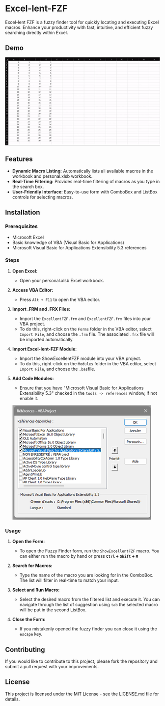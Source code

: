 # Excel-lent-FZF
Excel-lent FZF is a fuzzy finder tool for quickly locating and executing Excel macros. Enhance your productivity with fast, intuitive, and efficient fuzzy searching directly within Excel.

## Demo

![Excel-lent-FZF Demo](images/ExcellentFZF_demo.gif)

## Features

- **Dynamic Macro Listing:** Automatically lists all available macros in the workbook and personal.xlsb workbook.
- **Real-Time Filtering:** Provides real-time filtering of macros as you type in the search box.
- **User-Friendly Interface:** Easy-to-use form with ComboBox and ListBox controls for selecting macros.

## Installation

### Prerequisites

- Microsoft Excel
- Basic knowledge of VBA (Visual Basic for Applications)
- Microsoft Visual Basic for Applications Extensibility 5.3 references

### Steps

1. **Open Excel:**
   - Open your personal.xlsb Excel workbook.

2. **Access VBA Editor:**
   - Press `Alt + F11` to open the VBA editor.

3. **Import .FRM and .FRX Files:**
   - Import the `ExcellentFZF.frm` and `ExcellentFZF.frx` files into your VBA project.
   - To do this, right-click on the `Forms` folder in the VBA editor, select `Import File`, and choose the `.frm` file. The associated `.frx` file will be imported automatically.

4. **Import Excel-lent-FZF Module:**
   - Import the ShowExcellentFZF module into your VBA project.
   - To do this, right-click on the `Modules` folder in the VBA editor, select `Import File`, and choose the `.bas`file.

5. **Add Code Modules:**
   - Ensure that you have "Microsoft Visual Basic for Applications Extensibility 5.3" checked in the `tools -> references` window, if not enable it.

   ![references](images/references.png)

### Usage

1. **Open the Form:**
   - To open the Fuzzy Finder form, run the `ShowExcellentFZF` macro. You can either run the macro by hand or press **`Ctrl` + `Shift` + `M`**

2. **Search for Macros:**
   - Type the name of the macro you are looking for in the ComboBox. The list will filter in real-time to match your input.

3. **Select and Run Macro:**
   - Select the desired macro from the filtered list and execute it. You can navigate through the list of suggestion using `tab` the selected macro will be put in the second ListBox. 

4. **Close the Form:**
   - If you mistakenly opened the fuzzy finder you can close it using the `escape` key.

## Contributing

If you would like to contribute to this project, please fork the repository and submit a pull request with your improvements.

## License

This project is licensed under the MIT License - see the LICENSE.md file for details.
